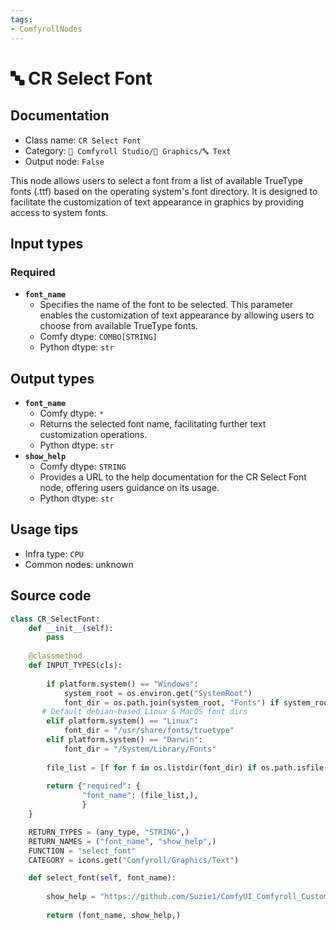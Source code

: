 ```yaml
---
tags:
- ComfyrollNodes
---
```


# 🔤️ CR Select Font
## Documentation
- Class name: `CR Select Font`
- Category: `🧩 Comfyroll Studio/👾 Graphics/🔤 Text`
- Output node: `False`

This node allows users to select a font from a list of available TrueType fonts (.ttf) based on the operating system's font directory. It is designed to facilitate the customization of text appearance in graphics by providing access to system fonts.
## Input types
### Required
- **`font_name`**
    - Specifies the name of the font to be selected. This parameter enables the customization of text appearance by allowing users to choose from available TrueType fonts.
    - Comfy dtype: `COMBO[STRING]`
    - Python dtype: `str`
## Output types
- **`font_name`**
    - Comfy dtype: `*`
    - Returns the selected font name, facilitating further text customization operations.
    - Python dtype: `str`
- **`show_help`**
    - Comfy dtype: `STRING`
    - Provides a URL to the help documentation for the CR Select Font node, offering users guidance on its usage.
    - Python dtype: `str`
## Usage tips
- Infra type: `CPU`
- Common nodes: unknown


## Source code
```python
class CR_SelectFont:
    def __init__(self):
        pass
        
    @classmethod
    def INPUT_TYPES(cls):
    
        if platform.system() == "Windows":
            system_root = os.environ.get("SystemRoot")
            font_dir = os.path.join(system_root, "Fonts") if system_root else None
       # Default debian-based Linux & MacOS font dirs
        elif platform.system() == "Linux":
            font_dir = "/usr/share/fonts/truetype"
        elif platform.system() == "Darwin":
            font_dir = "/System/Library/Fonts"    
 
        file_list = [f for f in os.listdir(font_dir) if os.path.isfile(os.path.join(font_dir, f)) and f.lower().endswith(".ttf")]
                        
        return {"required": {
                "font_name": (file_list,),
                }       
    }

    RETURN_TYPES = (any_type, "STRING",)
    RETURN_NAMES = ("font_name", "show_help",)
    FUNCTION = "select_font"
    CATEGORY = icons.get("Comfyroll/Graphics/Text")

    def select_font(self, font_name):
    
        show_help = "https://github.com/Suzie1/ComfyUI_Comfyroll_CustomNodes/wiki/Text-Nodes#cr-select-font"    
       
        return (font_name, show_help,)     

```
